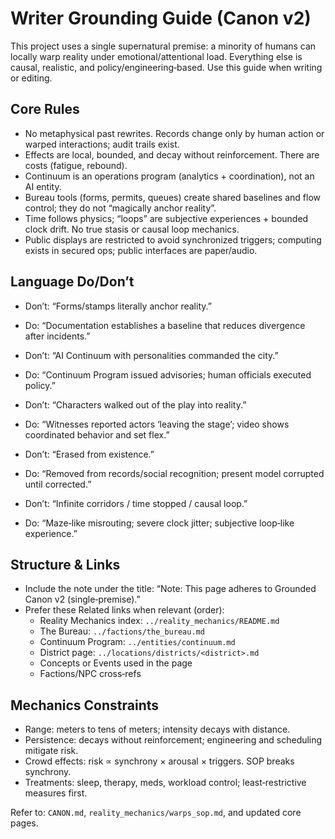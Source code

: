 # Writer Grounding Guide (Canon v2)

This project uses a single supernatural premise: a minority of humans can locally warp reality under emotional/attentional load. Everything else is causal, realistic, and policy/engineering‑based. Use this guide when writing or editing.

## Core Rules
- No metaphysical past rewrites. Records change only by human action or warped interactions; audit trails exist.
- Effects are local, bounded, and decay without reinforcement. There are costs (fatigue, rebound).
- Continuum is an operations program (analytics + coordination), not an AI entity.
- Bureau tools (forms, permits, queues) create shared baselines and flow control; they do not “magically anchor reality”.
- Time follows physics; “loops” are subjective experiences + bounded clock drift. No true stasis or causal loop mechanics.
- Public displays are restricted to avoid synchronized triggers; computing exists in secured ops; public interfaces are paper/audio.

## Language Do/Don’t
- Don’t: “Forms/stamps literally anchor reality.”
- Do: “Documentation establishes a baseline that reduces divergence after incidents.”

- Don’t: “AI Continuum with personalities commanded the city.”
- Do: “Continuum Program issued advisories; human officials executed policy.”

- Don’t: “Characters walked out of the play into reality.”
- Do: “Witnesses reported actors ‘leaving the stage’; video shows coordinated behavior and set flex.”

- Don’t: “Erased from existence.”
- Do: “Removed from records/social recognition; present model corrupted until corrected.”

- Don’t: “Infinite corridors / time stopped / causal loop.”
- Do: “Maze‑like misrouting; severe clock jitter; subjective loop‑like experience.”

## Structure & Links
- Include the note under the title: “Note: This page adheres to Grounded Canon v2 (single‑premise).”
- Prefer these Related links when relevant (order):
  - Reality Mechanics index: `../reality_mechanics/README.md`
  - The Bureau: `../factions/the_bureau.md`
  - Continuum Program: `../entities/continuum.md`
  - District page: `../locations/districts/<district>.md`
  - Concepts or Events used in the page
  - Factions/NPC cross‑refs

## Mechanics Constraints
- Range: meters to tens of meters; intensity decays with distance.
- Persistence: decays without reinforcement; engineering and scheduling mitigate risk.
- Crowd effects: risk ∝ synchrony × arousal × triggers. SOP breaks synchrony.
- Treatments: sleep, therapy, meds, workload control; least‑restrictive measures first.

Refer to: `CANON.md`, `reality_mechanics/warps_sop.md`, and updated core pages.

